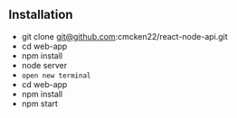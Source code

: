 ## Installation

- git clone git@github.com:cmcken22/react-node-api.git
- cd web-app
- npm install
- node server
- `open new terminal`
- cd web-app
- npm install
- npm start
